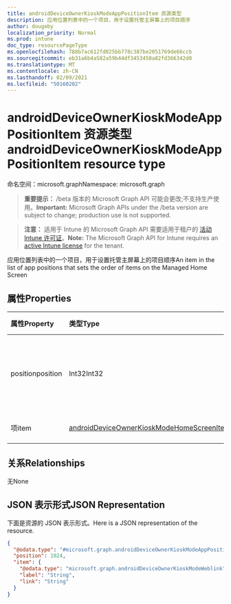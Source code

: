 ```yaml
---
title: androidDeviceOwnerKioskModeAppPositionItem 资源类型
description: 应用位置列表中的一个项目，用于设置托管主屏幕上的项目顺序
author: dougeby
localization_priority: Normal
ms.prod: intune
doc_type: resourcePageType
ms.openlocfilehash: 788b7ac612fd025bb778c387be2051769de66ccb
ms.sourcegitcommit: eb31a6b4a582a59b44df3453450a82fd366342d0
ms.translationtype: MT
ms.contentlocale: zh-CN
ms.lasthandoff: 02/09/2021
ms.locfileid: "50160202"
---
```

# <a name="androiddeviceownerkioskmodeapppositionitem-resource-type"></a><span data-ttu-id="91562-103">androidDeviceOwnerKioskModeAppPositionItem 资源类型</span><span class="sxs-lookup"><span data-stu-id="91562-103">androidDeviceOwnerKioskModeAppPositionItem resource type</span></span>

<span data-ttu-id="91562-104">命名空间：microsoft.graph</span><span class="sxs-lookup"><span data-stu-id="91562-104">Namespace: microsoft.graph</span></span>

> <span data-ttu-id="91562-105">**重要提示：** /beta 版本的 Microsoft Graph API 可能会更改;不支持生产使用。</span><span class="sxs-lookup"><span data-stu-id="91562-105">**Important:** Microsoft Graph APIs under the /beta version are subject to change; production use is not supported.</span></span>

> <span data-ttu-id="91562-106">**注意：** 适用于 Intune 的 Microsoft Graph API 需要适用于租户的 [活动 Intune 许可证](https://go.microsoft.com/fwlink/?linkid=839381)。</span><span class="sxs-lookup"><span data-stu-id="91562-106">**Note:** The Microsoft Graph API for Intune requires an [active Intune license](https://go.microsoft.com/fwlink/?linkid=839381) for the tenant.</span></span>

<span data-ttu-id="91562-107">应用位置列表中的一个项目，用于设置托管主屏幕上的项目顺序</span><span class="sxs-lookup"><span data-stu-id="91562-107">An item in the list of app positions that sets the order of items on the Managed Home Screen</span></span>

## <a name="properties"></a><span data-ttu-id="91562-108">属性</span><span class="sxs-lookup"><span data-stu-id="91562-108">Properties</span></span>
|<span data-ttu-id="91562-109">属性</span><span class="sxs-lookup"><span data-stu-id="91562-109">Property</span></span>|<span data-ttu-id="91562-110">类型</span><span class="sxs-lookup"><span data-stu-id="91562-110">Type</span></span>|<span data-ttu-id="91562-111">说明</span><span class="sxs-lookup"><span data-stu-id="91562-111">Description</span></span>|
|:---|:---|:---|
|<span data-ttu-id="91562-112">position</span><span class="sxs-lookup"><span data-stu-id="91562-112">position</span></span>|<span data-ttu-id="91562-113">Int32</span><span class="sxs-lookup"><span data-stu-id="91562-113">Int32</span></span>|<span data-ttu-id="91562-114">项在网格上的位置。</span><span class="sxs-lookup"><span data-stu-id="91562-114">Position of the item on the grid.</span></span> <span data-ttu-id="91562-115">有效值为 0 到 9999999</span><span class="sxs-lookup"><span data-stu-id="91562-115">Valid values 0 to 9999999</span></span>|
|<span data-ttu-id="91562-116">项</span><span class="sxs-lookup"><span data-stu-id="91562-116">item</span></span>|[<span data-ttu-id="91562-117">androidDeviceOwnerKioskModeHomeScreenItem</span><span class="sxs-lookup"><span data-stu-id="91562-117">androidDeviceOwnerKioskModeHomeScreenItem</span></span>](../resources/intune-deviceconfig-androiddeviceownerkioskmodehomescreenitem.md)|<span data-ttu-id="91562-118">要排列的项目</span><span class="sxs-lookup"><span data-stu-id="91562-118">Item to be arranged</span></span>|

## <a name="relationships"></a><span data-ttu-id="91562-119">关系</span><span class="sxs-lookup"><span data-stu-id="91562-119">Relationships</span></span>
<span data-ttu-id="91562-120">无</span><span class="sxs-lookup"><span data-stu-id="91562-120">None</span></span>

## <a name="json-representation"></a><span data-ttu-id="91562-121">JSON 表示形式</span><span class="sxs-lookup"><span data-stu-id="91562-121">JSON Representation</span></span>
<span data-ttu-id="91562-122">下面是资源的 JSON 表示形式。</span><span class="sxs-lookup"><span data-stu-id="91562-122">Here is a JSON representation of the resource.</span></span>
<!-- {
  "blockType": "resource",
  "@odata.type": "microsoft.graph.androidDeviceOwnerKioskModeAppPositionItem"
}
-->
``` json
{
  "@odata.type": "#microsoft.graph.androidDeviceOwnerKioskModeAppPositionItem",
  "position": 1024,
  "item": {
    "@odata.type": "microsoft.graph.androidDeviceOwnerKioskModeWeblink",
    "label": "String",
    "link": "String"
  }
}
```




